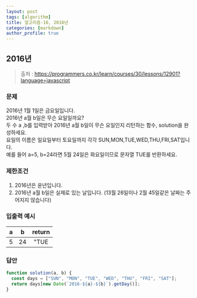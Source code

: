 ```yaml
---
layout: post
tags: [algorithm]
title: 알고리즘-16, 2016년
categories: [markdown]
author_profile: true
---
```


## 2016년

> 출처 : <https://programmers.co.kr/learn/courses/30/lessons/12901?language=javascript>

### 문제

2016년 1월 1일은 금요일입니다.  
2016년 a월 b일은 무슨 요일일까요?  
두 수 a ,b를 입력받아 2016년 a월 b일이 무슨 요일인지 리턴하는 함수, solution을 완성하세요.  
요일의 이름은 일요일부터 토요일까지 각각 SUN,MON,TUE,WED,THU,FRI,SAT입니다.  
예를 들어 a=5, b=24라면 5월 24일은 화요일이므로 문자열 TUE를 반환하세요.

### 제한조건

1. 2016년은 윤년입니다.
2. 2016년 a월 b일은 실제로 있는 날입니다. (13월 26일이나 2월 45일같은 날짜는 주어지지 않습니다)

### 입출력 예시

|  a  |  b  | return |
| :-: | :-: | :----: |
|  5  | 24  |  "TUE  |

### 답안

```javascript
function solution(a, b) {
  const days = ["SUN", "MON", "TUE", "WED", "THU", "FRI", "SAT"];
  return days[new Date(`2016-${a}-${b}`).getDay()];
}
```
